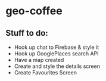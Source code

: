 # geo-coffee


## Stuff to do: 


- Hook up chat to Firebase & style it
- Hook up GooglePlaces search API
- Have a map created
- Create and style the details screen
- Create Favourites Screen

